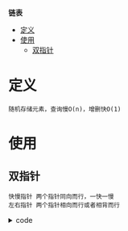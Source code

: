 **链表**
- [定义](#定义)
- [使用](#使用)
  - [双指针](#双指针)

# 定义 #
```
随机存储元素，查询慢O(n)，增删快O(1)  
```

# 使用 #
## 双指针 ##  
```
快慢指针 两个指针同向而行，一快一慢  
左右指针 两个指针相向而行或者相背而行
```

<details>
<summary>code</summary>

```
LeetCode  
- 206.反转链表
- 92.反转链表 II
- 141.环形链表
- 142.环形链表II
- 160.相交链表
- 21.合并两个有序链表 
- 83.删除排序链表中的重复元素
- 876.链表的中间结点
- 19.删除链表的倒数第N个结点
- 2.两数相加
```
</details>